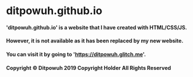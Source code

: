 # ditpowuh.github.io

#### 'ditpowuh.github.io' is a website that I have created with HTML/CSS/JS.
#### However, it is not available as it has been replaced by my new website. 
#### You can visit it by going to 'https://ditpowuh.glitch.me'.

#### Copyright © Ditpowuh 2019 Copyright Holder All Rights Reserved
